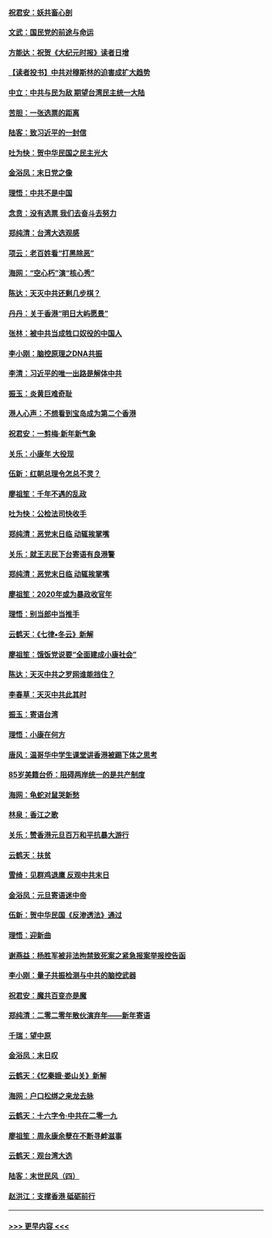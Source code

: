 #### [祝君安：妖共畜心剖](../pages/nsc993/n11794273.md?t=01152355) 
#### [文武：国民党的前途与命运](../pages/nsc993/n11794198.md?t=01152355) 
#### [方能达：祝贺《大纪元时报》读者日增](../pages/nsc993/n11793807.md?t=01152355) 
#### [【读者投书】中共对穆斯林的迫害成扩大趋势](../pages/nsc993/n11791371.md?t=01152355) 
#### [中立：中共与民为敌 期望台湾民主统一大陆](../pages/nsc993/n11790392.md?t=01152355) 
#### [苦胆：一张选票的距离](../pages/nsc993/n11788914.md?t=01152355) 
#### [陆客：致习近平的一封信](../pages/nsc993/n11788867.md?t=01152355) 
#### [吐为快：贺中华民国之民主光大](../pages/nsc993/n11788618.md?t=01152355) 
#### [金浴凤：末日党之像](../pages/nsc993/n11787475.md?t=01152355) 
#### [理悟：中共不是中国](../pages/nsc993/n11787463.md?t=01152355) 
#### [念贲：没有选票  我们去奋斗去努力](../pages/nsc993/n11787398.md?t=01152355) 
#### [郑纯清：台湾大选观感](../pages/nsc993/n11786210.md?t=01152355) 
#### [项云：老百姓看“打黑除恶”](../pages/nsc993/n11785398.md?t=01152355) 
#### [海网：“空心朽”演“核心秀”](../pages/nsc993/n11783874.md?t=01152355) 
#### [陈达：天灭中共还剩几步棋？](../pages/nsc993/n11783719.md?t=01152355) 
#### [丹丹：关于香港“明日大屿愿景”](../pages/nsc993/n11783273.md?t=01152355) 
#### [张林：被中共当成牲口奴役的中国人](../pages/nsc993/n11782397.md?t=01152355) 
#### [李小刚：脑控原理之DNA共振](../pages/nsc993/n11780962.md?t=01152355) 
#### [李清：习近平的唯一出路是解体中共](../pages/nsc993/n11780866.md?t=01152355) 
#### [振玉：炎黄巨难奇耻](../pages/nsc993/n11779632.md?t=01152355) 
#### [港人心声：不想看到宝岛成为第二个香港](../pages/nsc993/n11778817.md?t=01152355) 
#### [祝君安：一剪梅‧新年新气象](../pages/nsc993/n11776340.md?t=01152355) 
#### [关乐：小康年 大役现](../pages/nsc993/n11774213.md?t=01152355) 
#### [伍新：红朝总理令怎总不灵？](../pages/nsc993/n11770813.md?t=01152355) 
#### [廖祖笙：千年不遇的乱政](../pages/nsc993/n11770373.md?t=01152355) 
#### [吐为快：公检法司快收手](../pages/nsc993/n11770359.md?t=01152355) 
#### [郑纯清：恶党末日临 动辄挨掌嘴](../pages/nsc993/n11769912.md?t=01152355) 
#### [关乐：就王志民下台寄语有良港警](../pages/nsc993/n11769903.md?t=01152355) 
#### [郑纯清：恶党末日临 动辄挨掌嘴](../pages/nsc993/n11769356.md?t=01152355) 
#### [廖祖笙：2020年或为暴政收官年](../pages/nsc993/n11768216.md?t=01152355) 
#### [理悟：别当郎中当推手](../pages/nsc993/n11768243.md?t=01152355) 
#### [云鹤天：《七律▪冬云》新解](../pages/nsc993/n11768204.md?t=01152355) 
#### [廖祖笙：饿饭党说要“全面建成小康社会”](../pages/nsc993/n11767482.md?t=01152355) 
#### [陈达：天灭中共之罗网谁能挡住？](../pages/nsc993/n11767465.md?t=01152355) 
#### [李春草：天灭中共此其时](../pages/nsc993/n11767452.md?t=01152355) 
#### [振玉：寄语台湾](../pages/nsc993/n11767432.md?t=01152355) 
#### [理悟：小康在何方](../pages/nsc993/n11767394.md?t=01152355) 
#### [唐风：温哥华中学生课堂讲香港被踢下体之思考](../pages/nsc993/n11766848.md?t=01152355) 
#### [85岁美籍台侨：阻碍两岸统一的是共产制度](../pages/nsc993/n11765043.md?t=01152355) 
#### [海网：龟蛇对鼠哭新愁](../pages/nsc993/n11764895.md?t=01152355) 
#### [林泉：香江之歌](../pages/nsc993/n11764415.md?t=01152355) 
#### [关乐：赞香港元旦百万和平抗暴大游行](../pages/nsc993/n11764382.md?t=01152355) 
#### [云鹤天：扶贫](../pages/nsc993/n11764245.md?t=01152355) 
#### [雪绮：见群鸡退鹰  反观中共末日](../pages/nsc993/n11762112.md?t=01152355) 
#### [金浴凤：元旦寄语迷中帝](../pages/nsc993/n11761788.md?t=01152355) 
#### [伍新：贺中华民国《反渗透法》通过](../pages/nsc993/n11761994.md?t=01152355) 
#### [理悟：迎新曲](../pages/nsc993/n11761152.md?t=01152355) 
#### [谢燕益：杨胜军被非法拘禁致死案之紧急报案举报控告函](../pages/nsc993/n11756134.md?t=01152355) 
#### [李小刚：量子共振检测与中共的脑控武器](../pages/nsc993/n11754518.md?t=01152355) 
#### [祝君安：魔共百变亦是魔](../pages/nsc993/n11754469.md?t=01152355) 
#### [郑纯清：二零二零年散伙演弃年——新年寄语](../pages/nsc993/n11754195.md?t=01152355) 
#### [千瑞：望中原](../pages/nsc993/n11754159.md?t=01152355) 
#### [金浴凤：末日叹](../pages/nsc993/n11752359.md?t=01152355) 
#### [云鹤天：《忆秦娥‧娄山关》新解](../pages/nsc993/n11752348.md?t=01152355) 
#### [海网：户口松绑之来龙去脉](../pages/nsc993/n11752328.md?t=01152355) 
#### [云鹤天：十六字令‧中共在二零一九](../pages/nsc993/n11752305.md?t=01152355) 
#### [廖祖笙：周永康余孽在不断寻衅滋事](../pages/nsc993/n11751013.md?t=01152355) 
#### [云鹤天：观台湾大选](../pages/nsc993/n11751007.md?t=01152355) 
#### [陆客：末世民风（四）](../pages/nsc993/n11749203.md?t=01152355) 
#### [赵洪江：支撑香港 砥砺前行](../pages/nsc993/n11748482.md?t=01152355) 

----
#### [ >>> 更早内容 <<< ](../indexes/nsc993-earlier.md)

